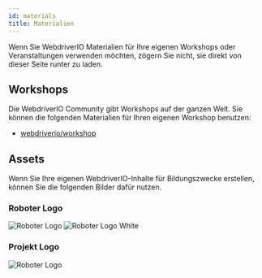 ```yaml
---
id: materials
title: Materialien
---
```


Wenn Sie WebdriverIO Materialien für Ihre eigenen Workshops oder Veranstaltungen verwenden möchten, zögern Sie nicht, sie direkt von dieser Seite runter zu laden.

## Workshops

Die WebdriverIO Community gibt Workshops auf der ganzen Welt. Sie können die folgenden Materialien für Ihren eigenen Workshop benutzen:

- [webdriverio/workshop](https://github.com/webdriverio/workshop)

## Assets

Wenn Sie Ihre eigenen WebdriverIO-Inhalte für Bildungszwecke erstellen, können Sie die folgenden Bilder dafür nutzen.

### Roboter Logo

![Roboter Logo](/img/materials/robot.svg "Roboter Logo") ![Roboter Logo White](/img/materials/robot-white.svg "Roboter Logo White")

### Projekt Logo

![Roboter Logo](/img/materials/logo.svg "Project Logo")
